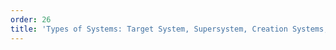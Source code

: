 ```yaml
---
order: 26
title: 'Types of Systems: Target System, Supersystem, Creation Systems, and Others'
---
```





